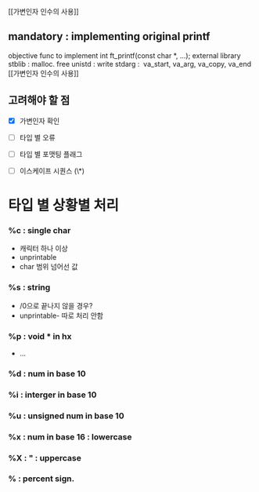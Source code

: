 [[가변인자 인수의 사용]]

## mandatory : implementing original printf
objective
	func to implement
	int ft_printf(const char \*, ...);
external library
	stblib : malloc. free
	unistd : write
	stdarg :  va_start, va_arg, va_copy, va_end
		[[가변인자 인수의 사용]]


## 고려해야 할 점
- [x] 가변인자 확인
- [ ] 타입 별 오류
- [ ] 타입 별 포맷팅 플래그
- [ ] 이스케이프 시퀀스 (\\\*)


# 타입 별 상황별 처리
### %c : single char
- 캐릭터 하나 이상
- unprintable
- char 범위 넘어선 값
### %s : string
- /0으로 끝나지 않을 경우?
- unprintable- 따로 처리 안함
### %p : void \*  in hx
- ...
### %d : num in base 10
### %i : interger in base 10
### %u : unsigned num in base 10
### %x : num in base 16 : lowercase
### %X :  \" : uppercase
### \% : percent sign.

